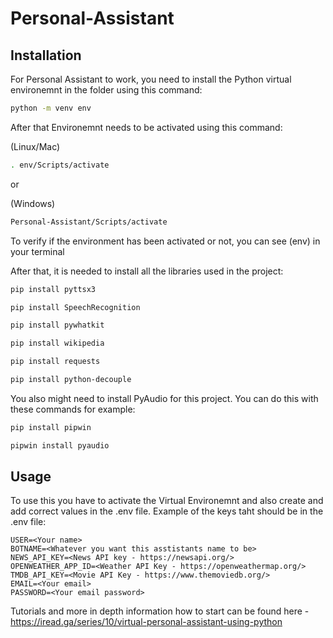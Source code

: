 # Personal-Assistant

## Installation

For Personal Assistant to work, you need to install the Python virtual environemnt in the folder using this command:

```bash
python -m venv env
```

After that Environemnt needs to be activated using this command:

(Linux/Mac)
```bash
. env/Scripts/activate
```

or 

(Windows)
```bash
Personal-Assistant/Scripts/activate
```

To verify if the environment has been activated or not, you can see (env) in your terminal

After that, it is needed to install all the libraries used in the project:

```bash
pip install pyttsx3

pip install SpeechRecognition

pip install pywhatkit

pip install wikipedia

pip install requests

pip install python-decouple
```

You also might need to install PyAudio for this project. You can do this with these commands for example:
```bash
pip install pipwin

pipwin install pyaudio
```

## Usage

To use this you have to activate the Virtual Environemnt and also create and add correct values in the .env file.
Example of the keys taht should be in the .env file:

```
USER=<Your name>
BOTNAME=<Whatever you want this asstistants name to be>
NEWS_API_KEY=<News API key - https://newsapi.org/>
OPENWEATHER_APP_ID=<Weather API Key - https://openweathermap.org/>
TMDB_API_KEY=<Movie API Key - https://www.themoviedb.org/>
EMAIL=<Your email>
PASSWORD=<Your email password>
```


Tutorials and more in depth information how to start can be found here - https://iread.ga/series/10/virtual-personal-assistant-using-python
